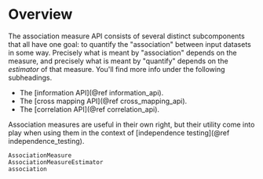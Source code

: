 # Overview

The association measure API consists of several distinct subcomponents that all have 
one goal: to quantify the "association" between input datasets in some way. Precisely
what is meant by "association" depends on the measure, and precisely what is meant 
by "quantify" depends on the *estimator* of that measure. You'll find more 
info under the following subheadings.

- The [information API](@ref information_api).
- The [cross mapping API](@ref cross_mapping_api).
- The [correlation API](@ref correlation_api).

Association measures are useful in their own right, but their utility come into 
play when using them in the context of [independence testing](@ref independence_testing).

```@docs
AssociationMeasure
AssociationMeasureEstimator
association
```